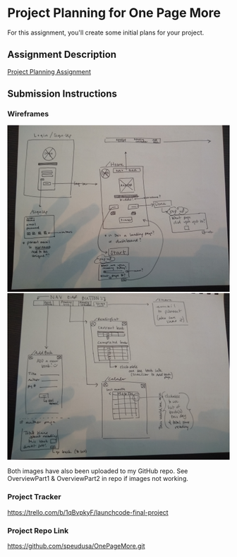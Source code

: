 # Project Planning for One Page More
For this assignment, you'll create some initial plans for your project.

## Assignment Description
[Project Planning Assignment](https://education.launchcode.org/liftoff/modules/assignments/project-planning)

## Submission Instructions

### Wireframes
![Overview Part 1](https://raw.githubusercontent.com/speudusa/liftoff-assignments/master/OverviewPart1.jpg)
![Overview Part 2](https://raw.githubusercontent.com/speudusa/liftoff-assignments/master/OverviewPart2.jpg)

Both images have also been uploaded to my GitHub repo. See OverviewPart1 & OverviewPart2 in repo if images not working. 

### Project Tracker

https://trello.com/b/1qBvpkyF/launchcode-final-project


### Project Repo Link

https://github.com/speudusa/OnePageMore.git
